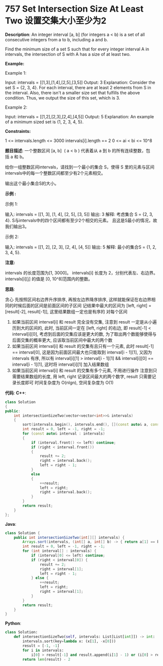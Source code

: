 # 757 Set Intersection Size At Least Two 设置交集大小至少为2

__Description__:
An integer interval [a, b] (for integers a < b) is a set of all consecutive integers from a to b, including a and b.

Find the minimum size of a set S such that for every integer interval A in intervals, the intersection of S with A has a size of at least two.

__Example:__

Example 1:

Input: intervals = [[1,3],[1,4],[2,5],[3,5]]
Output: 3
Explanation: Consider the set S = {2, 3, 4}.  For each interval, there are at least 2 elements from S in the interval.
Also, there isn't a smaller size set that fulfills the above condition.
Thus, we output the size of this set, which is 3.

Example 2:

Input: intervals = [[1,2],[2,3],[2,4],[4,5]]
Output: 5
Explanation: An example of a minimum sized set is {1, 2, 3, 4, 5}.

__Constraints:__

1 <= intervals.length <= 3000
intervals[i].length == 2
0 <= ai < bi <= 10^8

__题目描述__:
一个整数区间 [a, b]  ( a < b ) 代表着从 a 到 b 的所有连续整数，包括 a 和 b。

给你一组整数区间intervals，请找到一个最小的集合 S，使得 S 里的元素与区间intervals中的每一个整数区间都至少有2个元素相交。

输出这个最小集合S的大小。

__示例 :__

示例 1:

输入: intervals = [[1, 3], [1, 4], [2, 5], [3, 5]]
输出: 3
解释:
考虑集合 S = {2, 3, 4}. S与intervals中的四个区间都有至少2个相交的元素。
且这是S最小的情况，故我们输出3。

示例 2:

输入: intervals = [[1, 2], [2, 3], [2, 4], [4, 5]]
输出: 5
解释:
最小的集合S = {1, 2, 3, 4, 5}.

__注意:__

intervals 的长度范围为[1, 3000]。
intervals[i] 长度为 2，分别代表左、右边界。
intervals[i][j] 的值是 [0, 10^8]范围内的整数。

__思路__:

贪心
先按照区间右边界升序排序, 再按左边界降序排序, 这样就能保证在右边界相同的时候后面的区间是前面区间的子区间
记结果中最大的区间为 [left, right] = [result[-2], result[-1]], 这里结果数组一定也是有序的
对每个区间

1. 如果当前区间 interval[i] 和 result 完全没有交集, 注意到 result 一定是从小遍历到大的区间的, 此时, 当前区间一定在 [left, right] 的右边, 即 result[-1] < interval[i][0], 考虑到后面的交集应该是更大的数, 为了取出两个数能够使得与后面交集的概率更大, 应该取当前区间中最大的两个数
2. 如果当前区间 interval[i] 和 result 的交集有且只有一个元素, 此时 result[-1] == interval[0], 这是因为前面区间最大也只能取到 interval[i - 1][1], 又因为 intervals 有序, 所以有 interval[i][1] > interval[i - 1][1] && interval[i][0] == interval[i - 1][1], 这时将 interval[i][1] 加入结果数组
3. 如果当前区间 interval[i] 和 result 的交集有多个元素, 不用进行操作
注意到只需要结果数组的长度, 用 left, right 记录区间最大的两个数字, result 只需要记录长度即可
时间复杂度为 O(nlgn), 空间复杂度为 O(1)

__代码__:
__C++__:

```C++
class Solution 
{
public:
    int intersectionSizeTwo(vector<vector<int>>& intervals) 
    {
        sort(intervals.begin(), intervals.end(), [](const auto& a, const auto& b) { return a.back() == b.back() ? a.front() > b.front() : a.back() < b.back(); });
        int result = 0, left = -1, right = -1;
        for (const auto& interval : intervals)
        {
            if (interval.front() <= left) continue;
            if (right < interval.front()) 
            {
                result += 2;
                right = interval.back();
                left = right - 1;
            } 
            else 
            {
                ++result;
                left = right;
                right = interval.back();
            }
        }
        return result;
    }
};
```

__Java__:

```Java
class Solution {
    public int intersectionSizeTwo(int[][] intervals) {
        Arrays.sort(intervals, (int[] a, int[] b) -> { return a[1] == b[1] ? b[0] - a[0] : a[1] - b[1]; });
        int result = 0, left = -1, right = -1;
        for (int interval[] : intervals) {
            if (interval[0] <= left) continue;
            if (right < interval[0]) {
                result += 2;
                right = interval[1];
                left = right - 1;
            } else {
                ++result;
                left = right;
                right = interval[1];
            }
        }
        return result;
    }
}
```

__Python__:

```Python
class Solution:
    def intersectionSizeTwo(self, intervals: List[List[int]]) -> int:
        intervals.sort(key=lambda x: (x[1], -x[0]))
        result = [-1, -1]
        for i in intervals:
            i[0] > result[-1] and result.append(i[1] - 1) or (i[0] > result[-2] and  result.append(i[1]))
        return len(result) - 2
```
